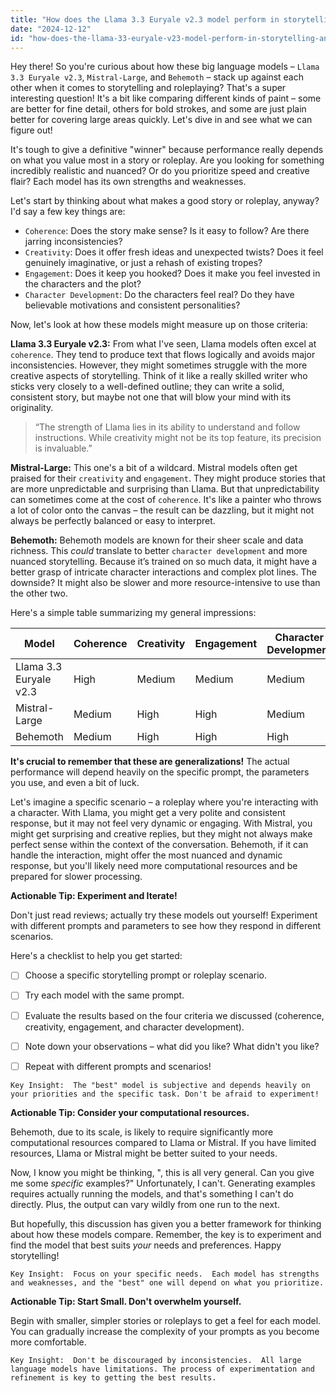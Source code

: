 ```yaml
---
title: "How does the Llama 3.3 Euryale v2.3 model perform in storytelling and roleplay tasks compared to alternatives like Mistral-Large and Behemoth?"
date: "2024-12-12"
id: "how-does-the-llama-33-euryale-v23-model-perform-in-storytelling-and-roleplay-tasks-compared-to-alternatives-like-mistral-large-and-behemoth"
---
```


Hey there!  So you're curious about how these big language models – `Llama 3.3 Euryale v2.3`, `Mistral-Large`, and `Behemoth` – stack up against each other when it comes to storytelling and roleplaying?  That's a super interesting question!  It's a bit like comparing different kinds of paint – some are better for fine detail, others for bold strokes, and some are just plain better for covering large areas quickly. Let's dive in and see what we can figure out!

It's tough to give a definitive "winner" because performance really depends on what you value most in a story or roleplay.  Are you looking for something incredibly realistic and nuanced? Or do you prioritize speed and creative flair?  Each model has its own strengths and weaknesses.

Let's start by thinking about what makes a good story or roleplay, anyway?  I'd say a few key things are:

*   `Coherence`: Does the story make sense?  Is it easy to follow?  Are there jarring inconsistencies?
*   `Creativity`:  Does it offer fresh ideas and unexpected twists? Does it feel genuinely imaginative, or just a rehash of existing tropes?
*   `Engagement`: Does it keep you hooked?  Does it make you feel invested in the characters and the plot?
*   `Character Development`:  Do the characters feel real? Do they have believable motivations and consistent personalities?

Now, let's look at how these models might measure up on those criteria:


**Llama 3.3 Euryale v2.3:**  From what I've seen, Llama models often excel at `coherence`. They tend to produce text that flows logically and avoids major inconsistencies.  However, they might sometimes struggle with the more creative aspects of storytelling.  Think of it like a really skilled writer who sticks very closely to a well-defined outline;  they can write a solid, consistent story, but maybe not one that will blow your mind with its originality.

> “The strength of Llama lies in its ability to understand and follow instructions. While creativity might not be its top feature, its precision is invaluable.”


**Mistral-Large:** This one's a bit of a wildcard. Mistral models often get praised for their `creativity` and `engagement`.  They might produce stories that are more unpredictable and surprising than Llama.  But that unpredictability can sometimes come at the cost of `coherence`.  It's like a painter who throws a lot of color onto the canvas – the result can be dazzling, but it might not always be perfectly balanced or easy to interpret.


**Behemoth:** Behemoth models are known for their sheer scale and data richness.  This *could* translate to better `character development` and more nuanced storytelling.  Because it’s trained on so much data, it might have a better grasp of intricate character interactions and complex plot lines.  The downside?  It might also be slower and more resource-intensive to use than the other two.


Here's a simple table summarizing my general impressions:


| Model                     | Coherence | Creativity | Engagement | Character Development | Speed |
|--------------------------|------------|-------------|-------------|-----------------------|-------|
| Llama 3.3 Euryale v2.3   | High       | Medium      | Medium      | Medium                 | High  |
| Mistral-Large             | Medium      | High        | High        | Medium                 | Medium|
| Behemoth                  | Medium      | High        | High        | High                  | Low   |


**It's crucial to remember that these are generalizations!**  The actual performance will depend heavily on the specific prompt, the parameters you use, and even a bit of luck.


Let's imagine a specific scenario – a roleplay where you're interacting with a character.  With Llama, you might get a very polite and consistent response, but it may not feel very dynamic or engaging. With Mistral, you might get surprising and creative replies, but they might not always make perfect sense within the context of the conversation. Behemoth, if it can handle the interaction, might offer the most nuanced and dynamic response, but you'll likely need more computational resources and be prepared for slower processing.


**Actionable Tip: Experiment and Iterate!**

Don't just read reviews; actually try these models out yourself!  Experiment with different prompts and parameters to see how they respond in different scenarios.


Here's a checklist to help you get started:

- [ ] Choose a specific storytelling prompt or roleplay scenario.
- [ ] Try each model with the same prompt.
- [ ] Evaluate the results based on the four criteria we discussed (coherence, creativity, engagement, and character development).
- [ ] Note down your observations – what did you like? What didn't you like?
- [ ] Repeat with different prompts and scenarios!


```
Key Insight:  The "best" model is subjective and depends heavily on your priorities and the specific task. Don't be afraid to experiment!
```

**Actionable Tip: Consider your computational resources.**

Behemoth, due to its scale, is likely to require significantly more computational resources compared to Llama or Mistral. If you have limited resources, Llama or Mistral might be better suited to your needs.


Now, I know you might be thinking, ", this is all very general.  Can you give me some *specific* examples?"  Unfortunately, I can't.  Generating examples requires actually running the models, and that's something I can't do directly.  Plus, the output can vary wildly from one run to the next.


But hopefully, this discussion has given you a better framework for thinking about how these models compare. Remember, the key is to experiment and find the model that best suits *your* needs and preferences.  Happy storytelling!


```
Key Insight:  Focus on your specific needs.  Each model has strengths and weaknesses, and the "best" one will depend on what you prioritize.
```

**Actionable Tip:  Start Small.  Don't overwhelm yourself.**

Begin with smaller, simpler stories or roleplays to get a feel for each model. You can gradually increase the complexity of your prompts as you become more comfortable.


```
Key Insight:  Don't be discouraged by inconsistencies.  All large language models have limitations. The process of experimentation and refinement is key to getting the best results.
```

